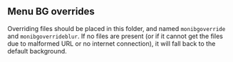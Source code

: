 ## Menu BG overrides
Overriding files should be placed in this folder, and named `monibgoverride` and `monibgoverrideblur`. If no files are present (or if it cannot get the files due to malformed URL or no internet connection), it will fall back to the default background.
